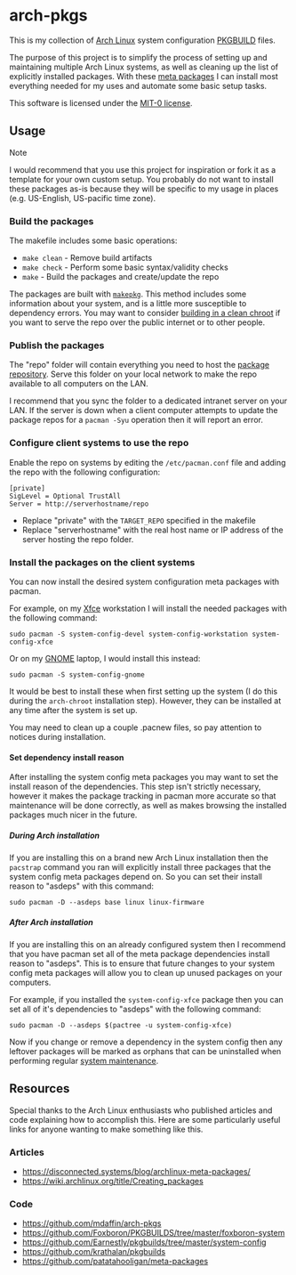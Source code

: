 # arch-pkgs

This is my collection of [Arch Linux][archlinux] system configuration [PKGBUILD][pkgbuild] files.

The purpose of this project is to simplify the process of setting up and maintaining multiple Arch Linux systems, as well as cleaning up the list of explicitly installed packages. With these [meta packages][metapackages] I can install most everything needed for my uses and automate some basic setup tasks.

This software is licensed under the [MIT-0 license][license].

[archlinux]: https://archlinux.org/
[pkgbuild]: https://wiki.archlinux.org/title/PKGBUILD
[metapackages]: https://wiki.archlinux.org/title/Meta_package_and_package_group
[license]: LICENSE.txt

## Usage

> [!NOTE]
> I would recommend that you use this project for inspiration or fork it as a template for your own custom setup. You probably do not want to install these packages as-is because they will be specific to my usage in places (e.g. US-English, US-pacific time zone).

### Build the packages

The makefile includes some basic operations:

* `make clean` - Remove build artifacts
* `make check` - Perform some basic syntax/validity checks
* `make` - Build the packages and create/update the repo

The packages are built with [`makepkg`][makepkg]. This method includes some information about your system, and is a little more susceptible to dependency errors. You may want to consider [building in a clean chroot][cleanchroot] if you want to serve the repo over the public internet or to other people.

[makepkg]: https://wiki.archlinux.org/title/makepkg
[cleanchroot]: https://wiki.archlinux.org/title/DeveloperWiki:Building_in_a_clean_chroot

### Publish the packages

The "repo" folder will contain everything you need to host the [package repository][customrepo]. Serve this folder on your local network to make the repo available to all computers on the LAN.

I recommend that you sync the folder to a dedicated intranet server on your LAN. If the server is down when a client computer attempts to update the package repos for a `pacman -Syu` operation then it will report an error.

[customrepo]: https://wiki.archlinux.org/title/Pacman/Tips_and_tricks#Custom_local_repository
[archarm]: https://archlinuxarm.org/

### Configure client systems to use the repo

Enable the repo on systems by editing the `/etc/pacman.conf` file and adding the repo with the following configuration:

```
[private]
SigLevel = Optional TrustAll
Server = http://serverhostname/repo
```

* Replace "private" with the `TARGET_REPO` specified in the makefile
* Replace "serverhostname" with the real host name or IP address of the server hosting the repo folder.

### Install the packages on the client systems

You can now install the desired system configuration meta packages with pacman.

For example, on my [Xfce][xfce] workstation I will install the needed packages with the following command:

```
sudo pacman -S system-config-devel system-config-workstation system-config-xfce
```

Or on my [GNOME][gnome] laptop, I would install this instead:

```
sudo pacman -S system-config-gnome
```

It would be best to install these when first setting up the system (I do this during the `arch-chroot` installation step). However, they can be installed at any time after the system is set up.

You may need to clean up a couple .pacnew files, so pay attention to notices during installation.

#### Set dependency install reason

After installing the system config meta packages you may want to set the install reason of the dependencies. This step isn't strictly necessary, however it makes the package tracking in pacman more accurate so that maintenance will be done correctly, as well as makes browsing the installed packages much nicer in the future.

##### During Arch installation

If you are installing this on a brand new Arch Linux installation then the `pacstrap` command you ran will explicitly install three packages that the system config meta packages depend on. So you can set their install reason to "asdeps" with this command:

```
sudo pacman -D --asdeps base linux linux-firmware
```

##### After Arch installation

If you are installing this on an already configured system then I recommend that you have pacman set all of the meta package dependencies install reason to "asdeps". This is to ensure that future changes to your system config meta packages will allow you to clean up unused packages on your computers.

For example, if you installed the `system-config-xfce` package then you can set all of it's dependencies to "asdeps" with the following command:

```
sudo pacman -D --asdeps $(pactree -u system-config-xfce)
```

Now if you change or remove a dependency in the system config then any leftover packages will be marked as orphans that can be uninstalled when performing regular [system maintenance][sysmaint].

[xfce]: https://www.xfce.org/
[gnome]: http://www.gnome.org/
[sysmaint]: https://wiki.archlinux.org/title/System_maintenance

## Resources

Special thanks to the Arch Linux enthusiasts who published articles and code explaining how to accomplish this. Here are some particularly useful links for anyone wanting to make something like this.

### Articles

* https://disconnected.systems/blog/archlinux-meta-packages/
* https://wiki.archlinux.org/title/Creating_packages

### Code

* https://github.com/mdaffin/arch-pkgs
* https://github.com/Foxboron/PKGBUILDS/tree/master/foxboron-system
* https://github.com/Earnestly/pkgbuilds/tree/master/system-config
* https://github.com/krathalan/pkgbuilds
* https://github.com/patatahooligan/meta-packages
